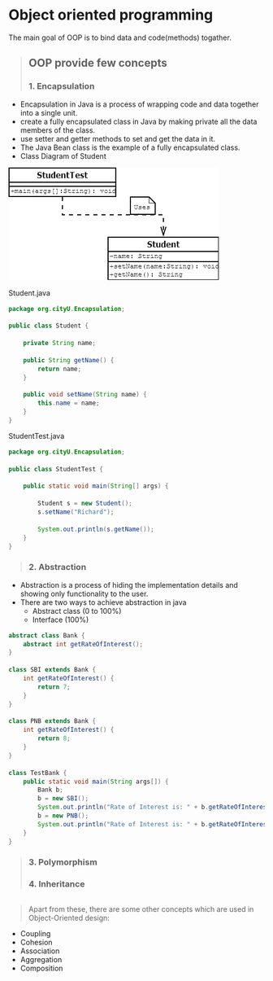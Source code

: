 # Object oriented programming

The main goal of OOP is to bind data and code(methods) togather.

> ## OOP provide few concepts
> 
> ### 1.  Encapsulation

* Encapsulation in Java is a process of wrapping code and data together into a single unit.
* create a fully encapsulated class in Java by making private all the data members of the class. 
*  use setter and getter methods to set and get the data in it.
* The Java Bean class is the example of a fully encapsulated class.
* Class Diagram of Student

![student class diagram](Student-Class1.png)

Student.java
```java
package org.cityU.Encapsulation;

public class Student {
	
	private String name;

	public String getName() {
		return name;
	}

	public void setName(String name) {
		this.name = name;
	}
}

``` 
StudentTest.java

```java
package org.cityU.Encapsulation;

public class StudentTest {

	public static void main(String[] args) {

		Student s = new Student();
		s.setName("Richard");
		
		System.out.println(s.getName());
	}
}

```
> ### 2.   Abstraction
* Abstraction is a process of hiding the implementation details and showing only functionality to the user.
* There are two ways to achieve abstraction in java
	- Abstract class (0 to 100%)
	- Interface (100%)
```java
abstract class Bank {
	abstract int getRateOfInterest();
}

class SBI extends Bank {
	int getRateOfInterest() {
		return 7;
	}
}

class PNB extends Bank {
	int getRateOfInterest() {
		return 8;
	}
}

class TestBank {
	public static void main(String args[]) {
		Bank b;
		b = new SBI();
		System.out.println("Rate of Interest is: " + b.getRateOfInterest() + " %");
		b = new PNB();
		System.out.println("Rate of Interest is: " + b.getRateOfInterest() + " %");
	}
}
```
> ### 3.   Polymorphism
> ### 4.   Inheritance

```java

```

> Apart from these, there are some other concepts which are used in Object-Oriented design:

* Coupling
* Cohesion
* Association
* Aggregation
* Composition
